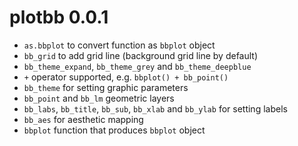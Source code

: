 # plotbb 0.0.1

+ `as.bbplot` to convert function as `bbplot` object
+ `bb_grid` to add grid line (background grid line by default)
+ `bb_theme_expand`, `bb_theme_grey` and `bb_theme_deepblue`
+ `+` operator supported, e.g. `bbplot() + bb_point()`
+ `bb_theme` for setting graphic parameters
+ `bb_point` and `bb_lm` geometric layers
+ `bb_labs`, `bb_title`, `bb_sub`, `bb_xlab` and `bb_ylab` for setting labels
+ `bb_aes` for aesthetic mapping
+ `bbplot` function that produces `bbplot` object